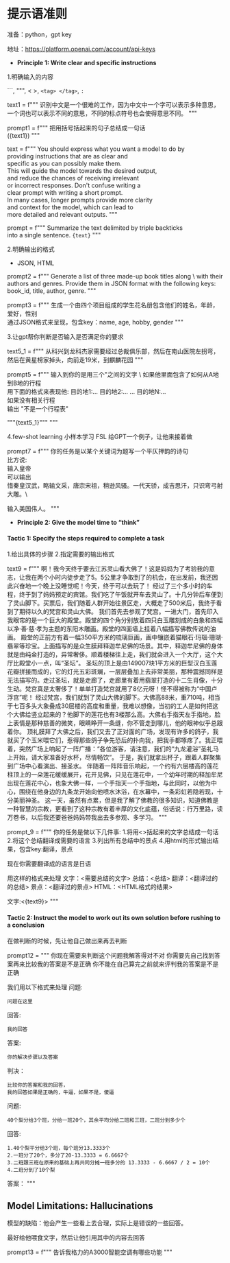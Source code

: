 # 提示语准则

准备：python，gpt key

地址：https://platform.openai.com/account/api-keys

- **Principle 1: Write clear and specific instructions**

1.明确输入的内容

```, """, < >, `<tag> </tag>`, `:`

text1 = f"""
识别中文是一个很难的工作，因为中文中一个字可以表示多种意思，一个词也可以表示不同的意思，不同的标点符号也会使得意思不同。
"""

prompt1 = f"""
把用括号括起来的句子总结成一句话\
({text1})
"""

text = f"""
You should express what you want a model to do by \
providing instructions that are as clear and \
specific as you can possibly make them. \
This will guide the model towards the desired output, \
and reduce the chances of receiving irrelevant \
or incorrect responses. Don't confuse writing a \
clear prompt with writing a short prompt. \
In many cases, longer prompts provide more clarity \
and context for the model, which can lead to \
more detailed and relevant outputs.
"""

prompt = f"""
Summarize the text delimited by triple backticks \
into a single sentence.
```{text}```
"""

2.明确输出的格式

- JSON, HTML

prompt2 = f"""
Generate a list of three made-up book titles along \ 
with their authors and genres. 
Provide them in JSON format with the following keys: 
book_id, title, author, genre.
"""

prompt3 = f"""
生成一个由四个项目组成的学生花名册包含他们的姓名，年龄，爱好，性别\
通过JSON格式来呈现，包含key：name, age, hobby, gender
"""

3.让gpt帮你判断是否输入是否满足你的要求

text5_1 = f"""
从科兴到龙科杰家需要经过总裁俱乐部，然后在南山医院左拐弯，然后在黄星榜家掉头，向前走19米，到麒麟花园
"""

prompt5 = f"""
输入到你的是用三个\"之间的文字 \ 
如果他里面包含了如何从A地到B地的行程 \
用下面的格式来表现他:
目的地1:...
目的地2:...
...
目的地N:... \
如果没有相关行程 \
输出 \"不是一个行程表\"

\"\"\"{text5_1}\"\"\"
"""

4.few-shot learning 小样本学习 FSL 给GPT一个例子，让他来接着做

prompt7 = f"""
你的任务是以某个关键词为题写一个平仄押韵的诗句 \
比方说:\
输入皇帝\
可以输出\
惜秦皇汉武，略输文采，唐宗宋祖，稍逊风骚。一代天骄，成吉思汗，只识弯弓射大雕。\ 

输入美国伟人。
"""

- **Principle 2: Give the model time to “think”**
#### Tactic 1: Specify the steps required to complete a task
1.给出具体的步骤
2.指定需要的输出格式

text9 = f"""
啊！我今天终于要去江苏灵山看大佛了！这是妈妈为了考验我的意志，让我在两个小时内徒步走了5。5公里才争取到了的机会，在出发前，我还因此兴奋地一个晚上没睡觉呢！今天，终于可以去玩了！
经过了三个多小时的车程，终于到了妈妈预定的宾馆。我们吃了午饭就开车去灵山了。十几分钟后车便到了灵山脚下。买票后，我们随着人群开始往景区走，大概走了500米后，我终于看到了期待以久的梵宫和灵山大佛。
我们首先去参观了梵宫。一进大门，首先印入我眼帘的是一个巨大的殿堂。殿堂的四个角分别放着四只白玉雕刻成的白象和四幅以净&middot;善&middot;慈&middot;孝为主题的东阳木雕画。殿堂的四面墙上挂着八幅描写佛教传说的油画。
殿堂的正前方有着一幅350平方米的琉璃巨画，画中镶嵌着猫眼石&middot;玛瑙&middot;珊瑚&middot;翡翠等珍宝。上面描写的是众生膜拜释迦牟尼佛的场景。其中，释迦牟尼佛的身体就是由纯金打造的，异常奢侈。顺着楼梯往上走，我们就会进入一个大厅，这个大厅比殿堂小一点，叫&ldquo;圣坛&rdquo;。
圣坛的顶上是由149007块1平方米的巨型汉白玉莲花瓣拼接而成的，它的灯光五彩斑斓，一层层叠加上去非常美丽，那种震撼同样是无法描写的。走过圣坛，就是走廊了，走廊里有着用翡翠打造的十二生肖像，十分生动。梵宫真是太奢侈了！单单打造梵宫就用了8亿元呀！怪不得被称为&ldquo;中国卢浮宫&rdquo;呢！
经过梵宫，我们就到了灵山大佛的脚下。大佛高88米，重710吨，相当于七百多头大象叠成30层楼的高度和重量，我难以想像，当初的工人是如何把这个大佛给竖立起来的？他脚下的莲花也有3楼那么高。大佛右手指天左手指地，脸上表情是那种慈善的微笑，眼睛睁开一条缝，你不管走到哪儿，他的眼神似乎总跟着你。
顶礼膜拜了大佛之后，我们又去了正对面的广场，发现有许多的鸽子，我就买了个玉米喂它们，惹得那些鸽子争先恐后的扑向我，把我手都啄疼了。我正喂着，突然广场上响起了一阵广播：&ldquo;各位游客，请注意，我们的&ldquo;九龙灌浴&rdquo;圣礼马上开始，请大家准备好水杯，尽情畅饮&rdquo;。
于是，我们就拿出杯子，跟着人群聚集到广场中心看演出、接圣水。
伴随着一阵阵音乐响起，一个约有六层楼高的莲花柱顶上的一朵莲花缓缓展开，花开见佛，只见在莲花中，一个幼年时期的释加牟尼出现在莲花中心，也象大佛一样，一个手指天一个手指地，与此同时，以他为中心，围绕在他身边的九条龙开始向他喷水沐浴，在水幕中，一条彩虹若隐若现，十分美丽神圣。
这一天，虽然有点累，但是我了解了佛教的很多知识，知道佛教是一种智慧的宗教，更看到了这种宗教有着丰厚的文化底蕴，俗话说：行万里路，读万卷书，以后我还要爸爸妈妈带我出去多参观、多学习。
"""

prompt_9 = f"""
你的任务是做以下几件事:
1.将用<>括起来的文字总结成一句话
2.将这个总结翻译成需要的语言
3.列出所有总结中的景点
4.用html的形式输出结果，包含key:翻译，景点

现在你需要翻译成的语言是日语

用这样的格式来处理
文字：<需要总结的文字>
总结：<总结>
翻译：<翻译过的的总结>
景点：<翻译过的景点>
HTML：<HTML格式的结果>

文字:<{text9}>
"""
#### Tactic 2: Instruct the model to work out its own solution before rushing to a conclusion
在做判断的时候，先让他自己做出来再去判断

prompt12 = """
你现在需要来判断这个问题我解答得对不对
你需要先自己找到答案再来比较我的答案是不是正确
你不能在自己算完之前就来评判我的答案是不是正确

我们用以下格式来处理
问题:
```
问题在这里
```

回答:
```
我的回答
```
答案:
```
你的解决步骤以及答案
```
判决：
```
比较你的答案和我的回答，
我的回答如果是正确的，牛逼，如果不是，傻逼
```

问题:
```
40个梨分给3个班，分给一班20个，其余平均分给二班和三班，二班分到多少个
```

回答:
```
1.40个梨平分给3个班，每个班分13.3333个
2.一班分了20个，多分了20-13.3333 = 6.6667个
3.二班跟三班在原来的基础上再共同分摊一班多分的 13.3333 - 6.6667 / 2 = 10个
4.二班分到了10个梨
```
答案：
"""

## Model Limitations: Hallucinations

模型的缺陷：他会产生一些看上去合理，实际上是错误的一些回答。

最好给他喂食文字，然后让他引用其中的内容去回答

prompt13 = f"""
告诉我格力的A3000智能空调有哪些功能
"""